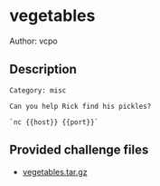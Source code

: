 # vegetables
Author: vcpo
## Description
```
Category: misc

Can you help Rick find his pickles? 

`nc {{host}} {{port}}`

```
## Provided challenge files
* [vegetables.tar.gz](vegetables.tar.gz)
